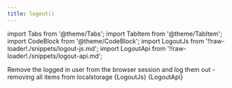 ```yaml
---
title: logout()
---
```


import Tabs from '@theme/Tabs';
import TabItem from '@theme/TabItem';
import CodeBlock from '@theme/CodeBlock';
import LogoutJs from '!!raw-loader!./snippets/logout-js.md';
import LogoutApi from '!!raw-loader!./snippets/logout-api.md';

Remove the logged in user from the browser session and log them out - removing all items from localstorage
<Tabs>
  <TabItem value="javascript" label="Javascript" default>
    <CodeBlock className="language-jsx">
      {LogoutJs}
    </CodeBlock>
  </TabItem>
  <TabItem value="API" label="API">
    <CodeBlock className="language-jsx" title="[POST]">
      {LogoutApi}
    </CodeBlock>
  </TabItem>
</Tabs>


